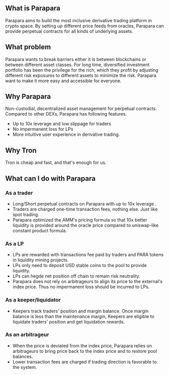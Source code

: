 ## What is Parapara
Parapara aims to build the most inclusive derivative trading platform in crypto space. By setting up different price feeds from oracles, Parapara can provide perpetual contracts for all kinds of underlying assets.

## What problem
Parapara wants to break barriers either it is between blockchains or between different asset classes.  For long time, diversified investment portfolio has been the privilege for the rich, which they profit by  adjusting different risk exposures to different assets to minimize the risk. Parapara want to make it more easy and accessible for everyone. 

## Why Parapara
Non-custodial, decentralized asset management for perpetual contracts. 
Compared to other DEXs, Parapara has following features.

* Up to 10x leverage and low slippage for traders
* No impermanent loss for LPs
* More intuitive user experience in derivative trading.

## Why Tron
Tron is cheap and fast, and that's enough for us.

## What can I do with Parapara
### As a trader
* Long/Short perpetual contracts on Parapara with up to 10x leverage . 
* Traders are charged one-time transaction fees, nothing else. Just like spot trading.
* Parapara optimized the AMM's pricing formula so that 10x better liquidity is provided around the oracle price compared to uniswap-like constant product formula. 

### As a  LP
* LPs are rewarded with transactions fee paid by traders and PARA tokens in liquidity mining projects.
* LPs only need to deposit USD stable coins to the pool to provide liquidity.
* LPs can hegde net position off chain to remain risk neutrality.
* Parapara does not rely on arbitrageurs to align its price to the external's index price. Thus no impermanent loss should be incurred to LPs.


### As a keeper/liquidator
* Keepers track traders' position and margin balance. Once margin balance is less than the maintenance margin, Keepers are eligible to liquidate traders' position and get liquidation rewards.

### As an arbitrageur
* When the price is deviated from the index price, Parapara relies on arbitrageurs to bring price back to the index price and to restore pool balances. 
* Lower transaction fees are charged if trading direction is favorable to the system.







